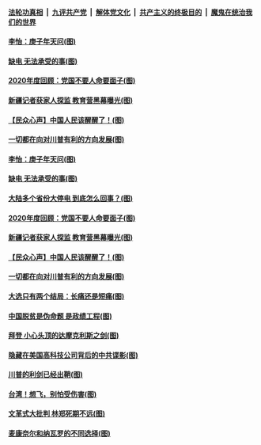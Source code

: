 ####  [法轮功真相](../../../../basic/blob/master/README.md?t=12221031) &nbsp;|&nbsp; [九评共产党](../../../../9ping.md/blob/master/README.md?t=12221031) &nbsp;|&nbsp; [解体党文化](../../../../jtdwh.md/blob/master/README.md?t=12221031)  &nbsp;|&nbsp; [共产主义的终极目的](../../../../gczydzjmd.md/blob/master/README.md?t=12221031) &nbsp;|&nbsp; [魔鬼在统治我们的世界](../../../../mgztzwmdsj.md/blob/master/README.md?t=12221031) 

#### [李怡：庚子年天问(图)](../pages/p4/956601.md?t=12221031) 

#### [缺电 无法承受的事(图)](../pages/p4/956604.md?t=12221031) 

#### [2020年度回顾：党国不要人命要面子(图)](../pages/p4/956598.md?t=12221031) 

#### [新疆记者获家人探监 教育营黑幕曝光(图)](../pages/p4/956517.md?t=12221031) 

#### [【民众心声】中国人民该醒醒了！(图)](../pages/p4/956239.md?t=12221031) 

#### [一切都在向对川普有利的方向发展(图)](../pages/p4/956511.md?t=12221031) 

#### [李怡：庚子年天问(图)](../pages/p4/956601.md?t=12221031) 

#### [缺电 无法承受的事(图)](../pages/p4/956604.md?t=12221031) 

#### [大陆多个省份大停电 到底怎么回事？(图)](../pages/p4/956600.md?t=12221031) 

#### [2020年度回顾：党国不要人命要面子(图)](../pages/p4/956598.md?t=12221031) 




#### [新疆记者获家人探监 教育营黑幕曝光(图)](../pages/p4/956517.md?t=12221031) 

#### [【民众心声】中国人民该醒醒了！(图)](../pages/p4/956239.md?t=12221031) 


#### [一切都在向对川普有利的方向发展(图)](../pages/p4/956511.md?t=12221031) 

#### [大选只有两个结局：长痛还是短痛(图)](../pages/p4/956505.md?t=12221031) 

#### [中国脱贫是伪命题 是政绩工程(图)](../pages/p4/956502.md?t=12221031) 

#### [拜登 小心头顶的达摩克利斯之剑(图)](../pages/p4/956498.md?t=12221031) 

#### [隐藏在美国高科技公司背后的中共谍影(图)](../pages/p4/956497.md?t=12221031) 

#### [川普的利剑已经出鞘(图)](../pages/p4/956494.md?t=12221031) 


#### [台湾！想飞，别怕受伤害(图)](../pages/p4/956438.md?t=12221031) 

#### [文革式大批判 林郑死期不远(图)](../pages/p4/956414.md?t=12221031) 

#### [麦康奈尔和纳瓦罗的不同选择(图)](../pages/p4/956415.md?t=12221031) 

